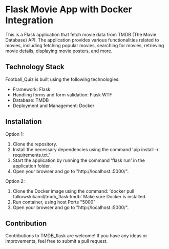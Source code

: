 # Flask Movie App with Docker Integration

This is a Flask application that fetch movie data from TMDB (The Movie Database) API. The application provides various functionalities related to movies, including fetching popular movies, searching for movies, retrieving movie details, displaying movie posters, and more.


## Technology Stack

Football_Quiz is built using the following technologies:

- Framework: Flask
- Handling forms and form validation: Flask WTF
- Database: TMDB
- Deployment and Management: Docker

## Installation

Option 1:
   1. Clone the repository.
   2. Install the necessary dependencies using the command 'pip install -r requirements.txt.'
   3. Start the application by running the command 'flask run' in the application folder.
   4. Open your browser and go to "http://localhost::5000/".
   
Option 2:
   1. Clone the Docker image using the command: 'docker pull falkowskikamil/tmdb_flask:tmdb' Make sure Docker is installed.
   2. Run container, using host Ports "5000"
   3. Open your browser and go to "http://localhost::5000/".

## Contribution

Contributions to TMDB_flask are welcome! If you have any ideas or improvements, feel free to submit a pull request.

